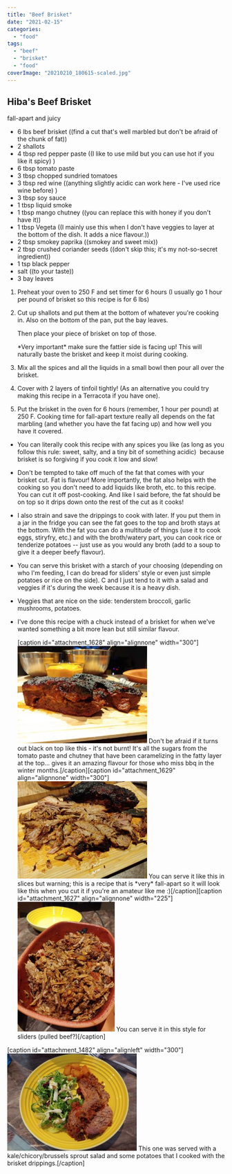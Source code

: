 ```yaml
---
title: "Beef Brisket"
date: "2021-02-15"
categories: 
  - "food"
tags: 
  - "beef"
  - "brisket"
  - "food"
coverImage: "20210210_180615-scaled.jpg"
---
```


## Hiba's Beef Brisket

fall-apart and juicy

- 6 lbs beef brisket ((find a cut that's well marbled but don't be afraid of the chunk of fat))
- 2 shallots
- 4 tbsp red pepper paste ((I like to use mild but you can use hot if you like it spicy) )
- 6 tbsp tomato paste
- 3 tbsp chopped sundried tomatoes
- 3 tbsp red wine ((anything slightly acidic can work here - I've used rice wine before) )
- 3 tbsp soy sauce
- 1 tbsp liquid smoke
- 1 tbsp mango chutney ((you can replace this with honey if you don't have it))
- 1 tbsp Vegeta ((I mainly use this when I don't have veggies to layer at the bottom of the dish. It adds a nice flavour.))
- 2 tbsp smokey paprika ((smokey and sweet mix))
- 2 tbsp crushed coriander seeds ((don't skip this; it's my not-so-secret ingredient))
- 1 tsp black pepper
- salt ((to your taste))
- 3 bay leaves

1. Preheat your oven to 250 F and set timer for 6 hours (I usually go 1 hour per pound of brisket so this recipe is for 6 lbs)
    
2. Cut up shallots and put them at the bottom of whatever you're cooking in. Also on the bottom of the pan, put the bay leaves.
    
    Then place your piece of brisket on top of those.
    
    \*Very important\* make sure the fattier side is facing up! This will naturally baste the brisket and keep it moist during cooking.
    
3. Mix all the spices and all the liquids in a small bowl then pour all over the brisket.
    
4. Cover with 2 layers of tinfoil tightly! (As an alternative you could try making this recipe in a Terracota if you have one).
    
5. Put the brisket in the oven for 6 hours (remember, 1 hour per pound) at 250 F. Cooking time for fall-apart texture really all depends on the fat marbling (and whether you have the fat facing up) and how well you have it covered.
    

- You can literally cook this recipe with any spices you like (as long as you follow this rule: sweet, salty, and a tiny bit of something acidic)  because brisket is so forgiving if you cook it low and slow!
- Don't be tempted to take off much of the fat that comes with your brisket cut. Fat is flavour! More importantly, the fat also helps with the cooking so you don't need to add liquids like broth, etc. to this recipe. You can cut it off post-cooking. And like I said before, the fat should be on top so it drips down onto the rest of the cut as it cooks! 
- I also strain and save the drippings to cook with later. If you put them in a jar in the fridge you can see the fat goes to the top and broth stays at the bottom. With the fat you can do a multitude of things (use it to cook eggs, stiryfry, etc.) and with the broth/watery part, you can cook rice or tenderize potatoes -- just use as you would any broth (add to a soup to give it a deeper beefy flavour). 
- You can serve this brisket with a starch of your choosing (depending on who I'm feeding, I can do bread for sliders' style or even just simple potatoes or rice on the side). C and I just tend to it with a salad and veggies if it's during the week because it is a heavy dish. 
- Veggies that are nice on the side: tenderstem broccoli, garlic mushrooms, potatoes.
- I've done this recipe with a chuck instead of a brisket for when we've wanted something a bit more lean but still similar flavour. 
    
    \[caption id="attachment\_1628" align="alignnone" width="300"\]![](images/20210210_180615-300x225.jpg) Don't be afraid if it turns out black on top like this - it's not burnt! It's all the sugars from the tomato paste and chutney that have been caramelizing in the fatty layer at the top... gives it an amazing flavour for those who miss bbq in the winter months.\[/caption\]\[caption id="attachment\_1629" align="alignnone" width="300"\]![](images/20210210_180910_HDR-300x225.jpg) You can serve it like this in slices but warning; this is a recipe that is \*very\* fall-apart so it will look like this when you cut it if you're an amateur like me :)\[/caption\]\[caption id="attachment\_1627" align="alignnone" width="225"\]![](images/20210210_185400-225x300.jpg) You can serve it in this style for sliders (pulled beef?)\[/caption\]
    

\[caption id="attachment\_1482" align="alignleft" width="300"\]![](images/20200829_181313-300x225.jpg) This one was served with a kale/chicory/brussels sprout salad and some potatoes that I cooked with the brisket drippings.\[/caption\]
